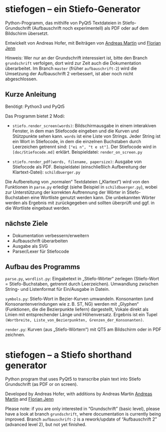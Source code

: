 # stiefogen – ein Stiefo-Generator

Python-Programm, das mithilfe von PyQt5 Textdateien in
Stiefo-Grundschrift (Aufbauschrift noch experimentell) als PDF oder auf dem Bildschirm übersetzt.

Entwickelt von Andreas Hofer, mit Beiträgen von [Andreas Martin](https://github.com/AndreasMartin72) und [Florian Jenn](https://github.com/effjot)

Hinweis: Wer nur an der Grundschrift interessiert ist, bitte den
Branch `grundschrift` verfolgen, dort wird zur Zeit auch die
Dokumentation überarbeitet.  Im Branch `master` (früher
`aufbauschrift-2`) wird die Umsetzung der Aufbauschrift 2 verbessert,
ist aber noch nicht abgeschlossen.


## Kurze Anleitung

Benötigt: Python3 und PyQt5

Das Programm bietet 2 Modi:

 * `stiefo.render_screen(words)`: Bildschirmausgabe in einem interakiven Fenster,
   in dem man Stiefocode eingeben und die Kurven und Stützpunkte sehen kann. `words`
   ist eine Liste von Strings. Jeder String ist ein Wort in Stiefocode, in dem die einzelnen
   Buchstaben durch Leerzeichen getrennt sind: `["ei n", "t e st"]`.  Der Stiefocode
   wird in `[doc/Stiefocode.md]` erklärt.
   Beispieldatei: `render_on_screen.py`

 * `stiefo.render_pdf(words, filename, papersize)`: Ausgabe von Stiefocode als PDF.
   Beispieldatei (einschließlich Aufbereitung der Klartext-Datei): `schildbuerger.py`

Die Aufbereitung von „normalen“ Textdateien („Klartext“) wird von den
Funktionen in `parse.py` erledigt (siehe Beispiel in
`schildbuerger.py`), wobei zur Unterstützung der korrekten Auftrennung
der Wörter in Stiefo-Buchstaben eine Wortliste genutzt werden kann. Die
unbekannten Wörter werden als Ergebnis mit zurückgegeben und sollten
überprüft und ggf. in die Wortliste eingebaut werden.


## nächste Ziele

 * Dokumentation verbessern/erweitern
 * Aufbauschrift überarbeiten
 * Ausgabe als SVG
 * Parser/Lexer für Stiefocode


## Aufbau des Programms

`parse.py`, `wordlist.py`: Eingabetext in „Stiefo-Wörter“ zerlegen
(Stiefo-Wort = Stiefo-Buchstaben, getrennt durch
Leerzeichen). Umwandlung zwischen String- und Listenformat für
Ein/Ausgabe in Datein.

`symbols.py`: Stiefo-Wort in Bezier-Kurven umwandeln. Konsonanten (und Konsonantenverindungen wie z. B. ST, NG) werden mit „Glyphen“ (Funktionen, die die Bezierpunkte liefern) dargestellt, Vokale direkt als Linien mit entsprechender Länge und Höhenversatz. Ergebnis ist ein Tupel `(Wortbreite, Liste_von_Bezierpunkten, Grenzen_der_Konsonanten)`.

`render.py`: Kurven (aus „Stiefo-Wörtern“) mit QT5 am Bildschirm oder in PDF zeichnen.


# stiefogen – a Stiefo shorthand generator

Python program that uses PyQt5 to transcribe plain text into Stiefo
Grundschrift (as PDF or on screen).

Developed by Andreas Hofer, with additions by Andreas Martin [Andreas Martin](https://github.com/AndreasMartin72) and [Florian Jenn](https://github.com/effjot)

Please note: if you are only interested in “Grundschrift” (basic
level), please have a look at branch `grundschrift`, where
documentation is currently being improved.  Branch `aufbauschrift-2`
is a rework/update of “Aufbauschrift 2” (advanced level 2), but not
yet finished.


